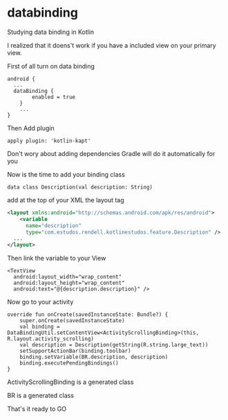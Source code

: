 # databinding
Studying data binding in Kotlin

I realized that it doens't work if you have a included view on your primary view.

First of all turn on data binding

```
android {
  ...
  dataBinding {
        enabled = true
    }
    ...
}
```

Then Add plugin
```
apply plugin: 'kotlin-kapt'
```

Don't wory about adding dependencies Gradle will do it automatically for you

Now is the time to add your binding class

```
data class Description(val description: String)
```

add at the top of your XML the layout tag

```xml
<layout xmlns:android="http://schemas.android.com/apk/res/android">
    <variable
      name="description"
      type="com.estudos.rendell.kotlinestudos.feature.Description" />
  ...
</layout>
```

Then link the variable to your View

```
<TextView
  android:layout_width="wrap_content"
  android:layout_height="wrap_content"
  android:text="@{description.description}" />
```

Now go to your activity
  
```
override fun onCreate(savedInstanceState: Bundle?) {
    super.onCreate(savedInstanceState)
    val binding = DataBindingUtil.setContentView<ActivityScrollingBinding>(this, R.layout.activity_scrolling)
    val description = Description(getString(R.string.large_text))
    setSupportActionBar(binding.toolbar)
    binding.setVariable(BR.description, description)
    binding.executePendingBindings()
}
```
  
  ActivityScrollingBinding is a generated class
  
  BR is a generated class
  
  That's it ready to GO
